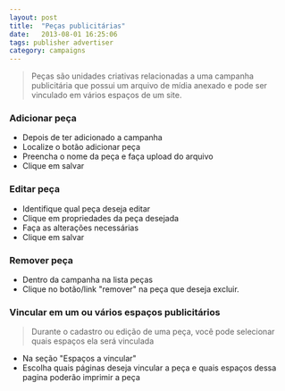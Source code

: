 ```yaml
---
layout: post
title:  "Peças publicitárias"
date:   2013-08-01 16:25:06
tags: publisher advertiser
category: campaigns
---
```


> Peças são unidades criativas relacionadas a uma campanha publicitária que possui um arquivo de mídia anexado 
e pode ser vinculado em vários espaços de um site.

### Adicionar peça
* Depois de ter adicionado a campanha
* Localize o botão adicionar peça
* Preencha o nome da peça e faça upload do arquivo
* Clique em salvar

### Editar peça
* Identifique qual peça deseja editar
* Clique em propriedades da peça desejada
* Faça as alterações necessárias
* Clique em salvar

### Remover peça
* Dentro da campanha na lista peças
* Clique no botão/link "remover" na peça que deseja excluir.

### Vincular em um ou vários espaços publicitários
> Durante o cadastro ou edição de uma peça, você pode selecionar quais espaços ela será vinculada

* Na seção "Espaços a vincular"
* Escolha quais páginas deseja vincular a peça e quais espaços dessa pagina poderão imprimir a peça